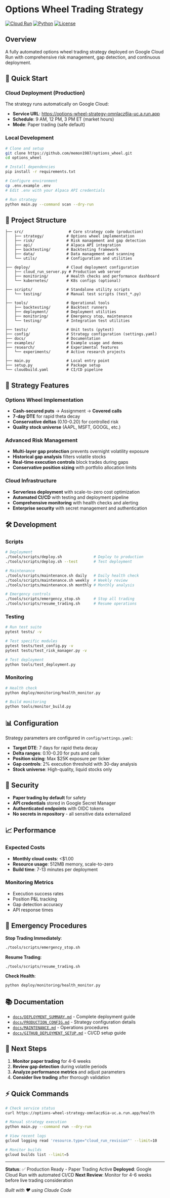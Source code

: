 # Options Wheel Trading Strategy

[![Cloud Run](https://img.shields.io/badge/Google%20Cloud-Run-blue)](https://cloud.google.com/run)
[![Python](https://img.shields.io/badge/Python-3.11+-green)](https://python.org)
[![License](https://img.shields.io/badge/License-Private-red)]()

## Overview

A fully automated options wheel trading strategy deployed on Google Cloud Run with comprehensive risk management, gap detection, and continuous deployment.

## 🚀 Quick Start

### Cloud Deployment (Production)
The strategy runs automatically on Google Cloud:
- **Service URL**: https://options-wheel-strategy-omnlacz6ia-uc.a.run.app
- **Schedule**: 9 AM, 12 PM, 3 PM ET (market hours)
- **Mode**: Paper trading (safe default)

### Local Development
```bash
# Clone and setup
git clone https://github.com/memon1987/options_wheel.git
cd options_wheel

# Install dependencies
pip install -r requirements.txt

# Configure environment
cp .env.example .env
# Edit .env with your Alpaca API credentials

# Run strategy
python main.py --command scan --dry-run
```

## 📁 Project Structure

```
├── src/                    # Core strategy code (production)
│   ├── strategy/          # Options wheel implementation
│   ├── risk/              # Risk management and gap detection
│   ├── api/               # Alpaca API integration
│   ├── backtesting/       # Backtesting framework
│   ├── data/              # Data management and scanning
│   └── utils/             # Configuration and utilities
│
├── deploy/                # Cloud deployment configuration
│   ├── cloud_run_server.py # Production web server
│   ├── monitoring/        # Health checks and performance dashboard
│   └── kubernetes/        # K8s configs (optional)
│
├── scripts/               # Standalone utility scripts
│   └── testing/           # Manual test scripts (test_*.py)
│
├── tools/                 # Operational tools
│   ├── backtesting/       # Backtest runners
│   ├── deployment/        # Deployment utilities
│   ├── monitoring/        # Emergency stop, maintenance
│   └── testing/           # Integration test utilities
│
├── tests/                 # Unit tests (pytest)
├── config/                # Strategy configuration (settings.yaml)
├── docs/                  # Documentation
├── examples/              # Example usage and demos
├── research/              # Experimental features
│   └── experiments/       # Active research projects
│
├── main.py                # Local entry point
├── setup.py               # Package setup
└── cloudbuild.yaml        # CI/CD pipeline
```

## 🎯 Strategy Features

### Options Wheel Implementation
- **Cash-secured puts** → Assignment → **Covered calls**
- **7-day DTE** for rapid theta decay
- **Conservative deltas** (0.10-0.20) for controlled risk
- **Quality stock universe** (AAPL, MSFT, GOOGL, etc.)

### Advanced Risk Management
- **Multi-layer gap protection** prevents overnight volatility exposure
- **Historical gap analysis** filters volatile stocks
- **Real-time execution controls** block trades during gaps
- **Conservative position sizing** with portfolio allocation limits

### Cloud Infrastructure
- **Serverless deployment** with scale-to-zero cost optimization
- **Automated CI/CD** with testing and deployment pipeline
- **Comprehensive monitoring** with health checks and alerting
- **Enterprise security** with secret management and authentication

## 🛠️ Development

### Scripts
```bash
# Deployment
./tools/scripts/deploy.sh              # Deploy to production
./tools/scripts/deploy.sh --test       # Test deployment

# Maintenance
./tools/scripts/maintenance.sh daily   # Daily health check
./tools/scripts/maintenance.sh weekly  # Weekly review
./tools/scripts/maintenance.sh monthly # Monthly analysis

# Emergency controls
./tools/scripts/emergency_stop.sh      # Stop all trading
./tools/scripts/resume_trading.sh      # Resume operations
```

### Testing
```bash
# Run test suite
pytest tests/ -v

# Test specific modules
pytest tests/test_config.py -v
pytest tests/test_risk_manager.py -v

# Test deployment
python tools/test_deployment.py
```

### Monitoring
```bash
# Health check
python deploy/monitoring/health_monitor.py

# Build monitoring
python tools/monitor_build.py
```

## 📊 Configuration

Strategy parameters are configured in `config/settings.yaml`:

- **Target DTE**: 7 days for rapid theta decay
- **Delta ranges**: 0.10-0.20 for puts and calls
- **Position sizing**: Max $25K exposure per ticker
- **Gap controls**: 2% execution threshold with 30-day analysis
- **Stock universe**: High-quality, liquid stocks only

## 🔐 Security

- **Paper trading by default** for safety
- **API credentials** stored in Google Secret Manager
- **Authenticated endpoints** with OIDC tokens
- **No secrets in repository** - all sensitive data externalized

## 📈 Performance

### Expected Costs
- **Monthly cloud costs**: <$1.00
- **Resource usage**: 512MB memory, scale-to-zero
- **Build time**: 7-13 minutes per deployment

### Monitoring Metrics
- Execution success rates
- Position P&L tracking
- Gap detection accuracy
- API response times

## 🚨 Emergency Procedures

**Stop Trading Immediately**:
```bash
./tools/scripts/emergency_stop.sh
```

**Resume Trading**:
```bash
./tools/scripts/resume_trading.sh
```

**Check Health**:
```bash
python deploy/monitoring/health_monitor.py
```

## 📚 Documentation

- [`docs/DEPLOYMENT_SUMMARY.md`](docs/DEPLOYMENT_SUMMARY.md) - Complete deployment guide
- [`docs/PRODUCTION_CONFIG.md`](docs/PRODUCTION_CONFIG.md) - Strategy configuration details
- [`docs/MAINTENANCE.md`](docs/MAINTENANCE.md) - Operations procedures
- [`docs/GITHUB_DEPLOYMENT_SETUP.md`](docs/GITHUB_DEPLOYMENT_SETUP.md) - CI/CD setup guide

## 🎯 Next Steps

1. **Monitor paper trading** for 4-6 weeks
2. **Review gap detection** during volatile periods
3. **Analyze performance metrics** and adjust parameters
4. **Consider live trading** after thorough validation

## ⚡ Quick Commands

```bash
# Check service status
curl https://options-wheel-strategy-omnlacz6ia-uc.a.run.app/health

# Manual strategy execution
python main.py --command run --dry-run

# View recent logs
gcloud logging read 'resource.type="cloud_run_revision"' --limit=10

# Monitor builds
gcloud builds list --limit=5
```

---

**Status**: ✅ Production Ready - Paper Trading Active
**Deployed**: Google Cloud Run with automated CI/CD
**Next Review**: Monitor for 4-6 weeks before live trading consideration

*Built with ❤️ using Claude Code*